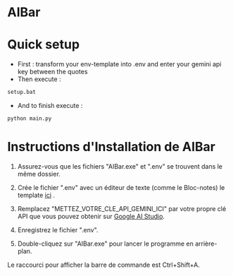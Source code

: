 # AIBar

# Quick setup
- First : transform your env-template into .env and enter your gemini api key between the quotes
- Then execute : 
~~~bash
setup.bat
~~~
- And to finish execute : 
~~~bash
python main.py
~~~

# Instructions d'Installation de AIBar

1. Assurez-vous que les fichiers "AIBar.exe" et ".env" se trouvent dans le même dossier.

2. Crée le fichier ".env" avec un éditeur de texte (comme le Bloc-notes) le template [ici](https://github.com/TMCooper/AIBar/blob/main/.env-template) .

3. Remplacez "METTEZ_VOTRE_CLE_API_GEMINI_ICI" par votre propre clé API que vous pouvez obtenir sur [Google AI Studio](https://aistudio.google.com/apikey).

4. Enregistrez le fichier ".env".

5. Double-cliquez sur "AIBar.exe" pour lancer le programme en arrière-plan.

Le raccourci pour afficher la barre de commande est Ctrl+Shift+A.
